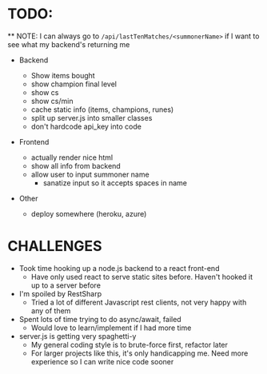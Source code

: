 # TODO:

** NOTE: I can always go to `/api/lastTenMatches/<summonerName>` if I want to see what my backend's returning me

* Backend
  * Show items bought
  * show champion final level
  * show cs
  * show cs/min
  * cache static info (items, champions, runes)
  * split up server.js into smaller classes
  * don't hardcode api_key into code

* Frontend
  * actually render nice html
  * show all info from backend
  * allow user to input summoner name
    * sanatize input so it accepts spaces in name

* Other
  * deploy somewhere (heroku, azure)


# CHALLENGES

* Took time hooking up a node.js backend to a react front-end
  * Have only used react to serve static sites before. Haven't hooked it up to a server before
* I'm spoiled by RestSharp
  * Tried a lot of different Javascript rest clients, not very happy with any of them
* Spent lots of time trying to do async/await, failed
  * Would love to learn/implement if I had more time
* server.js is getting very spaghetti-y
  * My general coding style is to brute-force first, refactor later
  * For larger projects like this, it's only handicapping me. Need more experience so I can write nice code sooner